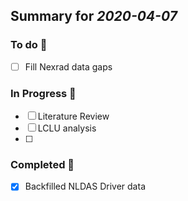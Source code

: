 ## Summary for *2020-04-07* 
### To do :green_book: 
- [ ] Fill Nexrad data gaps
### In Progress :ledger: 
- [ ] Literature Review
- [ ] LCLU analysis 
- [ ] 
### Completed :closed_book: 
- [x] Backfilled NLDAS Driver data
